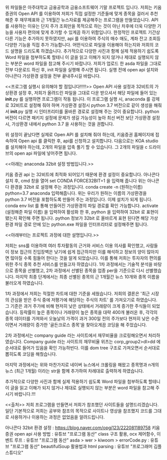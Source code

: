 위 파일들은 아주대학교 금융공학과 금융소프트웨어 기말 프로젝트 입니다.
저희는 키움증권의 Open API 를 이용하여 저희가 직접 설정한 기준들에 맞게 종목을 걸러서 추천해준 후 재무제표와 근 1개월간 뉴스자료를 제공해주는 프로그램을 만들었습니다.
API 를 사용하는 이유는 단지 주가 조회만을 목적으로 하는 것이 아닌 차후에 더욱 다양한 기능을 사용자 편의에 맞게 추가할 수 있게끔 하기 위함입니다. 한정적인 프로젝트 기간상 다른 기능은 추가하지 못하였지만, api 를 이용하여 주식의 매수 매도, 계좌 잔고 조회등 다양한 기능을 직접 추가 가능합니다.
어떤식으로 파일을 이용해야 하는지와 저희의 코드 설명을 드리도록 하겠습니다.
추가적으로 다양한 사진과 함께 실제 적용하기 쉽도록 Word 파일을 첨부하도록 할테니 이 글을 읽고 이해가 되지 않거나 제대로 실행되지 않는 부분은 word 파일을 참고해 주시기 바랍니다.
저희가 업로드 한 asda 파일을 그대로 전부 다운로드 하신 후, init 파일을 실행해 주시면 됩니다. 실행 전에 open api 설치와 아나콘다 가상환경 설정을 전부 끝내주시길 바랍니다.

<<프로그램 실행시 유의해야 할 점입니다!!!!!>>
Open API 사용 설정과 32비트의 가상환경 설정 후, 저희가 올려드린 파일을 그대로 다운 받으셔서 해당 파일에 들어 있는 __init__.py 를 실행하면 프로그램이 작동 됩니다. 
이 프로그램 실행 시, anaconda 를 강제로 32비트로 설정해 줘야 하며 가상환경 설정시 python 3.7 버전으로 같이 생성을 해줘서 __init__.py 실행 시 인터프리터를 올바른 경로로 설정해 주는 것이 중요합니다. python 버전이 다르면 패키지 설정에 문제가 생길 가능성이 높아 최선 버전 보단 가상환경 설정 시, 가상환경 내에서 python 3.7 을 사용하는 것을 권합니다. 

위 설정이 끝났다면 실제로 Open API 를 설치해 줘야 하는데, 키움증권 홈페이지에 접속하여 Open api 를 클릭한 후, api를 신청하고 설치합니다. 다음으로는 KOA studio 를 설치해야 하는데, 2개의 파일을 압축 풀기 할 수 있습니다. 그 2개의 파일을 c 드라이브의 open api 파일에 넣어주면 됩니다.


<<아래는 anaconda 32bit 설정 방법입니다.>>

키움 증권 api 는 32비트에 최적화 되어있기 때문에 환경 설정이 중요합니다.
아나콘다 설치 후, cmd 창을 열어
set CONDA FORCE32BIT=1 을 입력해 줍니다
위는 아나콘다 환경을 32bit 로 설정해 주는 과정입니다.
conda create -n (원하는이름) python=3.7 anaconda 입력해줍니다.
위는 우리가 원하는 이름의 가상환경을 python 3.7 버전을 포함하도록 만들어 주는 과정입니다.
이제 설치가 되게 됩니다.
conda env list 를 통해 만들어진 가상환경의 파일 경로를 확인 가능합니다.
activate (설정해준 파일 이름) 을 입력하여 활성화 한 후,
python 을 입력하여 32bit 로 표현이 됐는지 확인해 주면 됩니다.
python 정보가 32bit 로 올바르게 표현 된다면 해당 가상환경 파일 경로 안에 있는 python.exe 파일을 인터프리터로 설정해주면 됩니다.




<<아래부터는 프로젝트 과정에 대한 설명입니다.>>

저희는 sns를 이용하여 여러 투자활동의 근거와 서비스 이용 의사를 확인했고, 사람들이 정보 접근의 진입장벽은 낮기에 쉽게 접근하지만 이를 해석하고 정보의 양이 많아지면 많아질 수록 힘들어 한다는 것을 알게 되었습니다. 이를 통해 저희는 투자자의 편의를 위한 주식 종목 추천 서비스를 만들고자 하였습니다.
1차 과정에서는 기술적 분석을 바탕으로 종목을 선별했고, 2차 과정에서 선별된 종목을 업종 per을 기준으로 다시 선별했습니다. 마지막 최종 단계에서는 최종 선별된 종목의 근 1개월간 뉴스 10개와 종목 이름을 불러오게 하였습니다.

1차 과정에서 저희는 적절한 차트에 대한 기준을 세웠습니다. 저희의 결론은 '최근 시장의 관심을 받은 주식 중에 저평가에 해당하는 주식의 차트' 를 가져오기로 하였습니다. 그 기준은 과거 주가에 비해 현저히 낮은 상태에서 거래량이 크게 증가한 주식들이 되었습니다. 등락률이 높은 종목이나 거래량이 높은 종목을 대략 400개 불러온 후, 각각의 종목 데이터를 가져와서 오늘날의 가격이 과거 300일 전의 주가보다 현저히 낮은 수준이면서 거래량이 증가한 '골든크로스 종목'을 찾아오게끔 코딩을 해 주었습니다. 

2차 과정에서는 company guide 라는 사이트에서 재무비율을 크로링해오면서 처리하였습니다. Company guide 라는 사이트의 재무비율 위츠는 corp_group2>dl>dd 에 순서대로 들어가 있음을 확인 가능하빈다. 이를 dom tree 구조로 가져오면서 순서대로 뽑히도록 코딩을 해줬습니다. 

마지막 과정에서는 위와 마찬가지로 네이버 뉴스에서 크롤링을 해왔고 종목명과 n개의 뉴스 (최근 1개월) 이라는 str을 함께 추가하여 차례대로 출력하게 하였습니다. 




추가적으로 다양한 사진과 함께 실제 적용하기 쉽도록 Word 파일을 첨부하도록 할테니 이 글을 읽고 이해가 되지 않거나 제대로 실행되지 않는 부분은 word 파일을 참고해 주시기 바랍니다.!!!


<<출처>>
저희 프로그램을 만들면서 저희가 참조했던 사이트들을 설명드리겠습니다. 일단 기본적으로 저희는 공부와 참조의 목적으로 사이트나 영상을 참조했지 코드를 그대로 사용하거나 이용하는 과정은 없었음을 알려드립니다.

아나콘다 32bit 환경 설정 : https://blog.naver.com/opgj123/222081189758
키움 증권 open api 사용 방법 : 유튜브 "프로그램 동산"
class 구조 활용, ocx 제어함수, 이벤트 루프 : 유튜브 "프로그램 동산"
asda > wer > kiwoom > errorCode.py : 유튜브 "프로그램 동산"
beautifulSoup 활용법과 html parsing : 유튜브 "프로그래머 김플 스튜디오"
